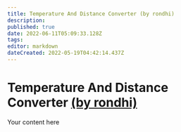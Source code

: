 ```yaml
---
title: Temperature And Distance Converter (by rondhi)
description: 
published: true
date: 2022-06-11T05:09:33.128Z
tags: 
editor: markdown
dateCreated: 2022-05-19T04:42:14.437Z
---
```


# Temperature And Distance Converter [(by rondhi)](https://www.twitch.tv/rondhi)
Your content here
